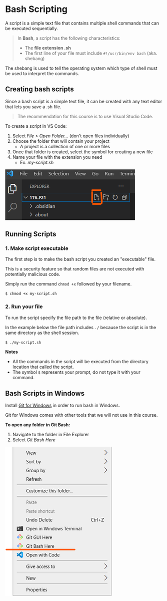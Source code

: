 # Bash Scripting

A script is a simple text file that contains multiple shell commands that can be executed sequentially.

>
> In **Bash**, a script has the following characteristics:
> - The **file extension .sh**
> - The first line of your file must include `#!/usr/bin/env bash` (aka. shebang)


The shebang is used to tell the operating system which type of shell must be used to interpret the commands.

## Creating bash scripts

Since a bash script is a simple text file, it can be created with any text editor that lets you save a .sh file.

> The recommendation for this course is to use Visual Studio Code.

To create a script in VS Code:

1. Select *File > Open Folder...* (don't open files individually)
2. Choose the folder that will contain your project
	- A project is a collection of one or more files
3. Once that folder is created, select the symbol for creating a new file
4. Name your file with the extension you need
	- Ex. *my-script.sh*

![](assets/create-new-file-vscode.png)

## Running Scripts

### 1. Make script executable

The first step is to make the bash script you created an "executable" file.

This is a security feature so that random files are not executed with potentially malicious code.

Simply run the command `chmod +x`  followed by your filename.

```bash
$ chmod +x my-script.sh

```

### 2. Run your file

To run the script specify the file path to the file (relative or absolute).

In the example below the file path includes `./` because the script is in the same directory as the shell session.

```bash
$ ./my-script.sh
```

**Notes**
- All the commands in the script will be executed from the directory location that called the script.
- The symbol `$` represents your prompt, do not type it with your command.

## Bash Scripts in Windows

Install [Git for Windows](https://gitforwindows.org/) in order to run bash in Windows.

Git for Windows comes with other tools that we will not use in this course.

**To open any folder in Git Bash:**
1. Navigate to the folder in File Explorer
2. Select *Git Bash Here*

![](assets/git-bash-here-windows.png)